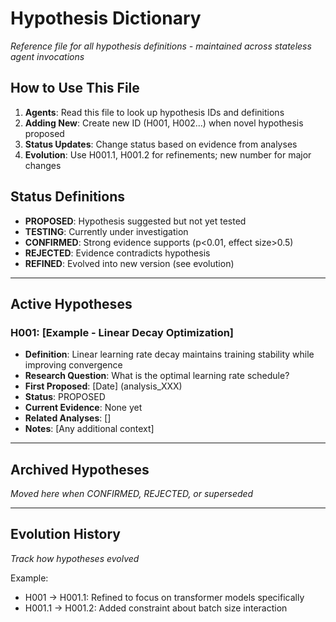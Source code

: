 # Hypothesis Dictionary
*Reference file for all hypothesis definitions - maintained across stateless agent invocations*

## How to Use This File
1. **Agents**: Read this file to look up hypothesis IDs and definitions
2. **Adding New**: Create new ID (H001, H002...) when novel hypothesis proposed
3. **Status Updates**: Change status based on evidence from analyses
4. **Evolution**: Use H001.1, H001.2 for refinements; new number for major changes

## Status Definitions
- **PROPOSED**: Hypothesis suggested but not yet tested
- **TESTING**: Currently under investigation
- **CONFIRMED**: Strong evidence supports (p<0.01, effect size>0.5)
- **REJECTED**: Evidence contradicts hypothesis
- **REFINED**: Evolved into new version (see evolution)

---

## Active Hypotheses

### H001: [Example - Linear Decay Optimization]
- **Definition**: Linear learning rate decay maintains training stability while improving convergence
- **Research Question**: What is the optimal learning rate schedule?
- **First Proposed**: [Date] (analysis_XXX)
- **Status**: PROPOSED
- **Current Evidence**: None yet
- **Related Analyses**: []
- **Notes**: [Any additional context]

---

## Archived Hypotheses
*Moved here when CONFIRMED, REJECTED, or superseded*

---

## Evolution History
*Track how hypotheses evolved*

Example:
- H001 → H001.1: Refined to focus on transformer models specifically
- H001.1 → H001.2: Added constraint about batch size interaction